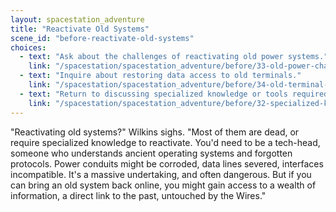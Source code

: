 ```yaml
---
layout: spacestation_adventure
title: "Reactivate Old Systems"
scene_id: "before-reactivate-old-systems"
choices:
  - text: "Ask about the challenges of reactivating old power systems."
    link: "/spacestation/spacestation_adventure/before/33-old-power-challenges"
  - text: "Inquire about restoring data access to old terminals."
    link: "/spacestation/spacestation_adventure/before/34-old-terminal-data-access"
  - text: "Return to discussing specialized knowledge or tools required."
    link: "/spacestation/spacestation_adventure/before/32-specialized-knowledge-tools"
---
```


"Reactivating old systems?" Wilkins sighs. "Most of them are dead, or require specialized knowledge to reactivate. You'd need to be a tech-head, someone who understands ancient operating systems and forgotten protocols. Power conduits might be corroded, data lines severed, interfaces incompatible. It's a massive undertaking, and often dangerous. But if you can bring an old system back online, you might gain access to a wealth of information, a direct link to the past, untouched by the Wires."
